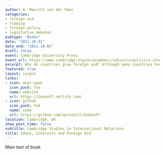 ```yaml
---
author: A. Maurits van der Veen
categories:
- foreign aid
- framing
- foreign policy
- legislative debates
pubtype: "Books"
date: "2011-10-01"
date_end: "2011-10-01"
draft: false
event: Cambridge University Press
event_url: https://www.cambridge.org/us/academic/subjects/politics-international-relations/international-relations-and-international-organisations/ideas-interests-and-foreign-aid?format=PB
excerpt: Why do countries give foreign aid? Although many countries have official development assistance programs, this book argues that no two of them see the purpose of these programs in the same way. Moreover, the way countries frame that purpose has shaped aid policy choices past and present. Instead, analyzing half a century of legislative debates on aid in these four countries, this book presents a unique picture both of cross-national and over time patterns in the salience of different aid frames and of varying aid programs that resulted.
featured: true
layout: single
links:
- icon: door-open
  icon_pack: fas
  name: website
  url: https://bakeoff.netlify.com/
- icon: github
  icon_pack: fab
  name: code
  url: https://github.com/apreshill/bakeoff
location: Cambridge, UK
show_post_time: false
subtitle: Cambridge Studies in International Relations
title: Ideas, Interests and Foreign Aid
---
```


Main text of book 
